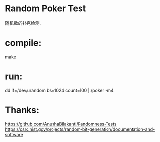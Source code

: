 # Random Poker Test

随机数的扑克检测.  

# compile:   
make  

# run:  
dd if=/dev/urandom bs=1024 count=100 |./poker -m4

# Thanks:  
https://github.com/AnushaBilakanti/Randomness-Tests   
https://csrc.nist.gov/projects/random-bit-generation/documentation-and-software
